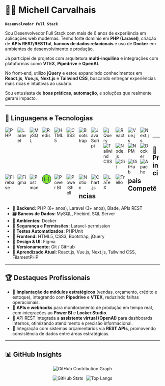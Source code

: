 # 👨‍💻 Michell Carvalhais

**`Desenvolvedor Full Stack`**

Sou Desenvolvedor Full Stack com mais de 6 anos de experiência em aplicações web modernas. Tenho forte domínio em **PHP (Laravel)**, criação de **APIs REST/RESTful**, **bancos de dados relacionais** e uso de **Docker** em ambientes de desenvolvimento e produção.

Já participei de projetos com arquitetura **multi-inquilino** e integrações com plataformas como **VTEX**, **Pipedrive** e **OpenAI**.

No front-end, utilizo **jQuery** e estou expandindo conhecimentos em **React.js**, **Vue.js**, **Next.js** e **Tailwind CSS**, buscando entregar experiências mais ricas e intuitivas ao usuário.

Sou entusiasta de **boas práticas**, **automação**, e soluções que realmente geram impacto.

---

## 🤖 Linguagens e Tecnologias

<p>
    <img align="left" alt="PHP" title="PHP" width="30px" style="padding-right: 10px;" src="https://cdn.jsdelivr.net/gh/devicons/devicon/icons/php/php-original.svg" />
    <img align="left" alt="Laravel" title="Laravel" width="30px" style="padding-right: 10px;" src="https://cdn.jsdelivr.net/gh/devicons/devicon/icons/laravel/laravel-original.svg" />
    <img align="left" alt="MySQL" title="MySQL" width="30px" style="padding-right: 10px;" src="https://cdn.jsdelivr.net/gh/devicons/devicon/icons/mysql/mysql-original.svg" />
    <img align="left" alt="Redis" title="Redis" width="30px" style="padding-right: 10px;" src="https://cdn.jsdelivr.net/gh/devicons/devicon/icons/redis/redis-original.svg" />
    <img align="left" alt="HTML5" title="HTML5" width="30px" style="padding-right: 10px;" src="https://cdn.jsdelivr.net/gh/devicons/devicon/icons/html5/html5-original.svg" />
    <img align="left" alt="CSS3" title="CSS3" width="30px" style="padding-right: 10px;" src="https://cdn.jsdelivr.net/gh/devicons/devicon/icons/css3/css3-original.svg" />
    <img align="left" alt="Bootstrap" title="Bootstrap" width="30px" style="padding-right: 10px;" src="https://cdn.jsdelivr.net/gh/devicons/devicon/icons/bootstrap/bootstrap-original.svg" />
    <img align="left" alt="JavaScript" title="JavaScript" width="30px" style="padding-right: 10px;" src="https://cdn.jsdelivr.net/gh/devicons/devicon/icons/javascript/javascript-original.svg" />
    <img align="left" alt="jQuery" title="jQuery" width="30px" style="padding-right: 10px;" src="https://cdn.jsdelivr.net/gh/devicons/devicon/icons/jquery/jquery-original.svg" />
    <img align="left" alt="React" title="React (aprendizado em curso)" width="30px" style="padding-right: 10px;" src="https://cdn.jsdelivr.net/gh/devicons/devicon/icons/react/react-original.svg" />
    <img align="left" alt="Vue.js" title="Vue.js (aprendizado em curso)" width="30px" style="padding-right: 10px;" src="https://cdn.jsdelivr.net/gh/devicons/devicon/icons/vuejs/vuejs-original.svg" />
    <img align="left" alt="Next.js" title="Next.js (aprendizado em curso)" width="30px" style="padding-right: 10px;" src="https://cdn.jsdelivr.net/gh/devicons/devicon/icons/nextjs/nextjs-original.svg" />
    <img align="left" alt="Tailwind CSS" title="Tailwind CSS (aprendizado em curso)" width="30px" style="padding-right: 10px;" src="https://cdn.jsdelivr.net/gh/devicons/devicon/icons/tailwindcss/tailwindcss-original.svg" />
    <img align="left" alt="Node.js" title="Node.js" width="30px" style="padding-right: 10px;" src="https://cdn.jsdelivr.net/gh/devicons/devicon/icons/nodejs/nodejs-original.svg" />
    <img align="left" alt="NPM" title="NPM" width="30px" style="padding-right: 10px;" src="https://cdn.jsdelivr.net/gh/devicons/devicon/icons/npm/npm-original-wordmark.svg" />
    <img align="left" alt="Docker" title="Docker" width="30px" style="padding-right: 10px;" src="https://cdn.jsdelivr.net/gh/devicons/devicon/icons/docker/docker-original.svg" />
    <img align="left" alt="Git" title="Git" width="30px" style="padding-right: 10px;" src="https://cdn.jsdelivr.net/gh/devicons/devicon/icons/git/git-original.svg" />
    <img align="left" alt="GitHub" title="GitHub" width="30px" style="padding-right: 10px;" src="https://cdn.jsdelivr.net/gh/devicons/devicon/icons/github/github-original.svg" />
    <img align="left" alt="Apache" title="Apache" width="30px" style="padding-right: 10px;" src="https://cdn.jsdelivr.net/gh/devicons/devicon/icons/apache/apache-original.svg" />
    <img align="left" alt="Firebase" title="Firebase" width="30px" style="padding-right: 10px;" src="https://cdn.jsdelivr.net/gh/devicons/devicon/icons/firebase/firebase-plain.svg" />
    <img align="left" alt="Figma" title="Figma" width="30px" style="padding-right: 10px;" src="https://cdn.jsdelivr.net/gh/devicons/devicon/icons/figma/figma-original.svg" />
    <img align="left" alt="Postman" title="Postman" width="30px" style="padding-right: 10px;" src="https://cdn.jsdelivr.net/gh/devicons/devicon/icons/postman/postman-original.svg" />
    <img align="left" alt="Swagger" title="Swagger" width="30px" style="padding-right: 10px;" src="https://raw.githubusercontent.com/devicons/devicon/master/icons/swagger/swagger-original.svg" />
    <img align="left" alt="Power BI" title="Power BI" width="30px" style="padding-right: 10px;" src="https://upload.wikimedia.org/wikipedia/commons/c/cf/New_Power_BI_Logo.svg" />
    <img align="left" alt="PowerShell" title="PowerShell" width="30px" style="padding-right: 10px;" src="https://cdn.jsdelivr.net/gh/devicons/devicon/icons/powershell/powershell-original.svg" />
    <img align="left" alt="Notion" title="Notion" width="30px" style="padding-right: 10px;" src="https://cdn.jsdelivr.net/gh/devicons/devicon/icons/notion/notion-original.svg" />
    <img align="left" alt="Chart.js" title="Chart.js" width="30px" style="padding-right: 10px;" src="https://www.chartjs.org/media/logo-title.svg" />
    <img align="left" alt="LaTeX" title="LaTeX" width="30px" style="padding-right: 10px;" src="https://upload.wikimedia.org/wikipedia/commons/9/92/LaTeX_logo.svg" />
    <img align="left" alt="Trello" title="Trello" width="30px" style="padding-right: 10px;" src="https://cdn.jsdelivr.net/gh/devicons/devicon/icons/trello/trello-plain.svg" />
    <br/>
</p>

---

## 🚀 Principais Competências

- 🧱 **Backend:** PHP (6+ anos), Laravel (3+ anos), Blade, APIs REST
- 🗃️ **Bancos de Dados:** MySQL, Firebird, SQL Server
- 🐳 **Ambientes:** Docker
- 🔐 **Segurança e Permissões:** Laravel-permission
- 🧪 **Testes Automatizados:** PHPUnit
- 🎨 **Frontend:** HTML5, CSS3, Bootstrap, jQuery
- 📐 **Design & UI:** Figma
- 📁 **Versionamento:** Git / GitHub
- 🌱 **Aprendizado Atual:** React.js, Vue.js, Next.js, Tailwind CSS, FilamentPHP

---

## 🏆 Destaques Profissionais

- 🔧 **Implantação de módulos estratégicos** (vendas, orçamento, crédito e estoque), integrando com **Pipedrive** e **VTEX**, reduzindo falhas operacionais.
- 📡 **APIs e webhooks** para monitoramento de produção em tempo real, com integrações ao **Power BI** e **Looker Studio**.
- 🤖 API REST integrada a **assistente virtual (OpenAI)** para dashboards internos, otimizando atendimento e precisão informacional.
- 💼 Integração com sistemas orçamentários via **REST APIs**, promovendo consistência de dados entre áreas estratégicas.

---

## 📊 GitHub Insights

<!-- Primeira linha: gráfico de contribuições ocupa 100% da largura -->
<div align="center">
  <img 
    src="https://github-readme-activity-graph.vercel.app/graph?username=MichellHPC&theme=one-dark&custom_title=Contribuições&hide_border=true" 
    alt="GitHub Contribution Graph" 
    style="width: 100%; height: 500px;"
  />
</div>

<!-- Segunda linha: estatísticas (70%) + linguagens (30%) -->
<div align="center" style="display: flex; justify-content: center; align-items: flex-start; gap: 10px; flex-wrap: wrap;">
  
  <!-- GitHub Stats ocupa 70% da linha -->
  <img 
    src="https://github-readme-stats.vercel.app/api?username=MichellHPC&show_icons=true&theme=onedark&locale=pt-br&include_all_commits=true&rank_icon=github" 
    alt="GitHub Stats" 
    style="flex: 0 0 70%; height: 200px;"
  />
  
  <!-- Linguagens ocupa 30% da linha -->
  <img 
    src="https://github-readme-stats.vercel.app/api/top-langs/?username=MichellHPC&theme=onedark&layout=compact&langs_count=9&custom_title=Linguagens" 
    alt="Top Langs" 
    style="flex: 0 0 30%; height: 200px;"
  />

</div>

